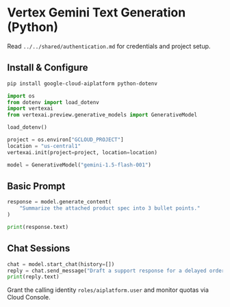 # Vertex Gemini Text Generation (Python)

Read `../../shared/authentication.md` for credentials and project setup.

## Install & Configure

```bash
pip install google-cloud-aiplatform python-dotenv
```

```python
import os
from dotenv import load_dotenv
import vertexai
from vertexai.preview.generative_models import GenerativeModel

load_dotenv()

project = os.environ["GCLOUD_PROJECT"]
location = "us-central1"
vertexai.init(project=project, location=location)

model = GenerativeModel("gemini-1.5-flash-001")
```

## Basic Prompt

```python
response = model.generate_content(
    "Summarize the attached product spec into 3 bullet points."
)

print(response.text)
```

## Chat Sessions

```python
chat = model.start_chat(history=[])
reply = chat.send_message("Draft a support response for a delayed order.")
print(reply.text)
```

Grant the calling identity `roles/aiplatform.user` and monitor quotas via Cloud Console.
